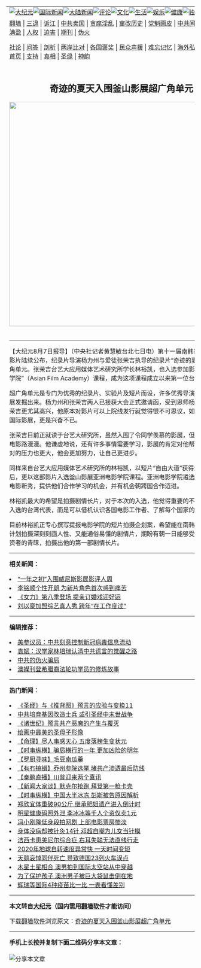 <a name="1" id="1" target="_blank"></a><span id="1"></span>
<table align=center border="0"><tr><td colspan="2" VALIGN=TOP><a href="https://github.com/uvqgvz3805/djy/blob/master/gb/nsc413.md#1"><img src="https://raw.githubusercontent.com/uvqgvz3805/www/master/t/djy/1.jpg" title="大纪元"></a><a href="https://github.com/uvqgvz3805/djy/blob/master/gb/n24hr.md#1"><img src="https://raw.githubusercontent.com/uvqgvz3805/www/master/t/djy/3.jpg" title="国际新闻"></a><a href="https://github.com/uvqgvz3805/djy/blob/master/gb/nsc413.md#1"><img src="https://raw.githubusercontent.com/uvqgvz3805/www/master/t/djy/4.jpg" title="大陆新闻"></a><a href="https://github.com/uvqgvz3805/djy/blob/master/gb/news392.md#1"><img src="https://raw.githubusercontent.com/uvqgvz3805/www/master/t/djy/5.jpg" title="评论"></a><a href="https://github.com/uvqgvz3805/djy/blob/master/gb/news2007.md#1"><img src="https://raw.githubusercontent.com/uvqgvz3805/www/master/t/djy/6.jpg" title="文化"></a><a href="https://github.com/uvqgvz3805/djy/blob/master/gb/news2008.md#1"><img src="https://raw.githubusercontent.com/uvqgvz3805/www/master/t/djy/7.jpg" title="生活"></a><a href="https://github.com/uvqgvz3805/djy/blob/master/gb/ncyule.md#1"><img src="https://raw.githubusercontent.com/uvqgvz3805/www/master/t/djy/8.jpg" title="娱乐"></a><a href="https://github.com/uvqgvz3805/djy/blob/master/gb/nsc1002.md#1"><img src="https://raw.githubusercontent.com/uvqgvz3805/www/master/t/djy/9.jpg" title="健康"><a href="https://github.com/uvqgvz3805/djy/blob/master/gb/nf6092.md#1"><img src="https://raw.githubusercontent.com/uvqgvz3805/www/master/t/djy/10a.jpg" title="独家"></a><a href="https://github.com/uvqgvz3805/djy/blob/master/gb/nf4514.md#1"><img src="https://raw.githubusercontent.com/uvqgvz3805/www/master/t/djy/12a.jpg" title="头条"></a></td></tr>
<tr><td colspan="2" VALIGN=TOP><a target="_blank" href="https://github.com/uvqgvz3805/www/blob/master/README.md?zsrh#1">翻墙</a> | <a target="_blank" href="https://github.com/uvqgvz3805/djy/blob/master/gb/nf5657.md#1">三退</a> | <a target="_blank" href="https://github.com/uvqgvz3805/djy/blob/master/gb/nf6124.md#1">诉江</a> | <a target="_blank" href="https://github.com/uvqgvz3805/djy/blob/master/gb/nf1176117.md#1">中共卖国</a> | <a target="_blank" href="https://github.com/uvqgvz3805/djy/blob/master/gb/nf5773.md#1">贪腐淫乱</a> | <a target="_blank" href="https://github.com/uvqgvz3805/djy/blob/master/gb/nf1176115.md#1">窜改历史</a> | <a target="_blank" href="https://github.com/uvqgvz3805/djy/blob/master/gb/nf1176107.md#1">党魁画皮</a> | <a target="_blank" href="https://github.com/uvqgvz3805/djy/blob/master/gb/nf1320400.md#1">中共间谍</a> | <a target="_blank" href="https://github.com/uvqgvz3805/djy/blob/master/gb/nf1176114.md#1">破坏传统</a> | <a target="_blank" href="https://github.com/uvqgvz3805/ntdtv/blob/master/gb/prog447_1.md#1">恶贯满盈</a> | <a target="_blank" href="https://github.com/uvqgvz3805/djy/blob/master/gb/ncid278.md#1">人权</a> | <a target="_blank" href="https://github.com/uvqgvz3805/djy/blob/master/gb/nf1176111.md#1">迫害</a> | <a target="_blank" href="https://gitlab.com/szzdlab/mh-qikan/blob/master/README.md#1">期刊</a> | <a target="_blank" href="https://github.com/uvqgvz3805/djy/blob/master/gb/nf5562.md#1">伪火</a></p><p><a target="_blank" href="https://github.com/uvqgvz3805/djy/blob/master/gb/9p.md#1">社论</a> | <a target="_blank" href="https://github.com/uvqgvz3805/djy/blob/master/gb/nf4378.md#1">问答</a> | <a target="_blank" href="https://github.com/uvqgvz3805/djy/blob/master/gb/nf5792.md#1">剖析</a> | <a target="_blank" href="https://github.com/uvqgvz3805/djy/blob/master/gb/nf5735.md#1">两岸比对</a> | <a target="_blank" href="https://github.com/uvqgvz3805/djy/blob/master/gb/nf6119.md#1">各国褒奖</a> | <a target="_blank" href="https://github.com/uvqgvz3805/djy/blob/master/gb/nf6120.md#1">民众声援</a> | <a target="_blank" href="https://github.com/uvqgvz3805/djy/blob/master/gb/nf1188594.md#1">难忘记忆</a> | <a target="_blank" href="https://github.com/uvqgvz3805/djy/blob/master/gb/nf3180.md#1">海外弘传</a> | <a target="_blank" href="https://github.com/uvqgvz3805/djy/blob/master/gb/nf5410.md#1">万人上访</a> | <a target="_blank" href="https://github.com/uvqgvz3805/www/blob/master/README.md?zsrh#1">平台首页</a> | <a target="_blank" href="https://github.com/uvqgvz3805/djy/blob/master/gb/nf4386.md#1">支持</a> | <a target="_blank" href="https://github.com/uvqgvz3805/djy/blob/master/gb/nf4389.md#1">真相</a> | <a target="_blank" href="https://github.com/uvqgvz3805/djy/blob/master/gb/nf5790.md#1">圣缘</a> | <a target="_blank" href="https://github.com/uvqgvz3805/djy/blob/master/gb/nf4786.md#1">神韵</a></td></tr>
<tr><td VALIGN=TOP width="626"><h2 align=center>奇迹的夏天入围釜山影展超广角单元</h2>
<img width="600" src="https://i.epochtimes.com/assets/uploads/2020/12/f258f47b3d77ac2c3b447ced06a5eef5-320x200.jpg" />
<h6></h6>
<hr>
	<p>【大纪元8月7日报导】（中央社记者黄慧敏台北七日电）第十一届南韩<ahref="https://github.com/uvqgvz3805/djy/blob/master/gb/tag/%E9%87%9C%E5%B1%B1%E5%BD%B1%E5%B1%95.md#1">釜山影展</a>入围影片陆续公布，纪录片导演杨力州与爱徒张荣吉执导的纪录片“奇迹的夏天”入围超广角单元。张荣吉台艺大应用媒体艺术研究所学长林裕凯，也入选参加影展的“亚洲电影学院”（Asian Film Academy）课程，成为这项课程成立以来第一位台湾学员代表。</p>
<p>超广角单元是专门为优秀的纪录片、实验片及短片而设，许多优秀导演都是从这个影展发掘出来。杨力州和张荣吉两人已接获大会正式邀请函，受到恩师杨力州提拔的张荣吉更尤其高兴，他原本对影片可以上院线发行就觉得很不可思议，如今进一步入围国际影展，更是兴奋不已。</p>
<p>张荣吉目前正就读于台艺大研究所，虽然入围了令同学羡慕的影展，但是对他而言，电影路漫漫。他谦虚地说，还有许多事情需要学习，影展的肯定对他帮助很大，但相对的压力也更大，他会更加努力，让自己更进步。</p>
<p>同样来自台艺大应用媒体艺术研究所的林裕凯，以短片“自由大道”获得金穗奖首奖后，更以这部影片入选<ahref="https://github.com/uvqgvz3805/djy/blob/master/gb/tag/%E9%87%9C%E5%B1%B1%E5%BD%B1%E5%B1%95.md#1">釜山影展</a>亚洲电影学院课程。亚洲电影学院遴选二十四名亚洲电影新秀，提供他们合作学习的机会，并有机会朝跨国合作迈进。</p>
<p>林裕凯最大的希望是拍摄剧情长片，对于本次的入选，他觉得重要的不是身为第一位入选的台湾代表，而是可以借机认识各国电影工作者、了解每个国家的工作方式。</p>
<p>目前林裕凯正专心撰写提报电影学院的短片拍摄企划案，希望能在南韩完成；他同时计划拍摄深刻刻画人性、又能通俗易懂的剧情片，期盼有朝一日能够受到制作人与投资者的青睐，拍摄出他的第一部剧情长片。</p>
	
<hr>


<strong>相关新闻：</strong>
<li><a href="https://github.com/uvqgvz3805/djy/blob/master/gb/6/7/22/n1395017.md#1">“一年之初”入围威尼斯影展影评人周</a></li>
<li><a href="https://github.com/uvqgvz3805/djy/blob/master/gb/20/12/31/n12656318.md#1">李铭顺个性开朗 为新片角色首次感到痛苦</a></li>
<li><a href="https://github.com/uvqgvz3805/djy/blob/master/gb/20/12/29/n12652151.md#1">《女力》第八季登场 提亲订婚戏迎好运</a></li>
<li><a href="https://github.com/uvqgvz3805/djy/blob/master/gb/20/12/27/n12647463.md#1">刘以豪加盟综艺真人秀 跨年“在工作度过”</a></li>
<hr>


<strong>编辑推荐：</strong>
<li><a href="https://github.com/onzhi266/djy/blob/master/gb/20/2/22/n11887949.md#1">美参议员：中共刻意控制新冠病毒信息流动</a></li>
<li><a href="https://github.com/tsiac2612/djy/blob/master/gb/19/12/9/n11709371.md#1" target="_blank">袁斌：汉学家林培瑞认清中共谎言的觉醒之路</a></li><li><a href="https://github.com/uvqgvz3805/djy/blob/master/gb/16/1/21/n4622075.md?dfh#1" target="_blank">中共的伪火骗局</a></li><li><a href="https://github.com/tsiac2612/djy/blob/master/gb/19/11/6/n11637774.md#1" target="_blank">澳媒刊登希腊裔法轮功学员的修炼故事</a></li>
<hr>

<strong>热门新闻：</strong>
<li><a href="https://github.com/uvqgvz3805/djy/blob/master/gb/20/10/3/n12449891.md#1">《圣经》与《推背图》预言的应验与变换11</a></li>
<li><a href="https://github.com/uvqgvz3805/djy/blob/master/gb/20/12/27/n12647393.md#1">中共培育基因改造士兵 或引圣经中末世战争</a></li>
<li><a href="https://github.com/uvqgvz3805/djy/blob/master/gb/20/12/21/n12634571.md#1">《诸世纪》预言共产恶魔的产生与覆灭</a></li>
<li><a href="https://github.com/uvqgvz3805/djy/blob/master/gb/9/12/15/n2754404.md#1">绘画中最美的圣母子形像</a></li>
<li><a href="https://github.com/uvqgvz3805/djy/blob/master/gb/20/12/12/n12614962.md#1">【命理】尽人事感天心 五度落榜生变状元</a></li>
<li><a href="https://github.com/uvqgvz3805/djy/blob/master/gb/20/12/31/n12656116.md#1">【时事纵横】骗局横行的一年 更加凶险的明年</a></li>
<li><a href="https://github.com/uvqgvz3805/djy/blob/master/gb/20/12/31/n12657792.md#1">【罗厨寻味】毛豆南瓜羹</a></li>
<li><a href="https://github.com/uvqgvz3805/djy/blob/master/gb/20/12/30/n12655646.md#1">【有冇搞错】乔州参院选举 堵共产渗透最后防线</a></li>
<li><a href="https://github.com/uvqgvz3805/djy/blob/master/gb/20/12/30/n12653452.md#1">【秦鹏直播】川普迎来两个喜讯</a></li>
<li><a href="https://github.com/uvqgvz3805/djy/blob/master/gb/20/12/30/n12654915.md#1">【新闻大家谈】默克尔抢跑 拜登第一枪卡壳</a></li>
<li><a href="https://github.com/uvqgvz3805/djy/blob/master/gb/20/12/30/n12653390.md#1">【时事纵横】中国大半冰冻 彭斯被告原因解析</a></li>
<li><a href="https://github.com/uvqgvz3805/djy/blob/master/gb/20/12/30/n12655381.md#1">郑欣宜体重破90公斤 继承肥姐遗产进入倒计时</a></li>
<li><a href="https://github.com/uvqgvz3805/djy/blob/master/gb/20/12/30/n12653155.md#1">明星健康码照外泄 李冰冰等千人个资仅卖1元</a></li>
<li><a href="https://github.com/uvqgvz3805/djy/blob/master/gb/20/12/30/n12655856.md#1">冯小刚降低身段拍网剧 上部电影票房惨淡</a></li>
<li><a href="https://github.com/uvqgvz3805/djy/blob/master/gb/20/12/29/n12652757.md#1">身体没病却被针灸14针 邓超自嘲为儿女当针模</a></li>
<li><a href="https://github.com/uvqgvz3805/djy/blob/master/gb/20/12/29/n12652511.md#1">洁西卡患美尼尔综合症 右耳失聪无法直线行走</a></li>
<li><a href="https://github.com/uvqgvz3805/djy/blob/master/gb/20/12/30/n12653802.md#1">2020年地球自转速度异常快 一天时间变短</a></li>
<li><a href="https://github.com/uvqgvz3805/djy/blob/master/gb/20/12/29/n12651442.md#1">天鹅哀悼同伴死亡 导致德国23列火车误点</a></li>
<li><a href="https://github.com/uvqgvz3805/djy/blob/master/gb/20/12/30/n12654160.md#1">木星土星相合 澳男拍到国际太空站从中穿越</a></li>
<li><a href="https://github.com/uvqgvz3805/djy/blob/master/gb/20/12/30/n12653476.md#1">为了保护孩子 澳洲男子被巨大袋鼠击倒在地</a></li>
<li><a href="https://github.com/uvqgvz3805/djy/blob/master/gb/20/12/31/n12656207.md#1">辉瑞等国际4种疫苗比一比 一表看懂差别</a></li>
<hr>

<strong>本文转自<a href="https://www.epochtimes.com">大纪元</a>（国内需用<a href="https://github.com/uvqgvz3805/www/blob/master/README.md#8">翻墙软件</a>才能访问）</strong><p>下载<a href="https://github.com/uvqgvz3805/www/blob/master/README.md#8">翻墙软件</a>浏览原文：<a href="https://www.epochtimes.com/gb/6/8/7/n1413462.htm">奇迹的夏天入围釜山影展超广角单元</a></p><hr>

<strong>手机上长按并复制下面二维码分享本文章：</strong><br><br><img src="https://chart.apis.google.com/chart?cht=qr&chs=240x240&choe=UTF-8&chld=M|2&chl=https://github.com/uvqgvz3805/djy/blob/master/gb/6/8/7/n1413462.md%231" title="分享本文章"></td><td VALIGN=TOP><a href="https://github.com/uvqgvz3805/djy/blob/master/gb/16/1/21/n4622075.md?dfh#1" target="_blank"><img src="https://raw.githubusercontent.com/uvqgvz3805/djy/master/gb/300/wei-f1.jpg" title="中共的伪火骗局"  alt="中共的伪火骗局"></a><br><a href="https://github.com/uvqgvz3805/www/blob/master/README.md?dfh#9" target="_blank"><img src="https://raw.githubusercontent.com/uvqgvz3805/djy/master/gb/300/yong-h.jpg" title="永恒的见证"  alt="永恒的见证"></a><br><a href="https://github.com/uvqgvz3805/djy/blob/master/gb/13/9/29/n3974789.md?dfh#1" target="_blank"><img src="https://raw.githubusercontent.com/uvqgvz3805/djy/master/gb/300/shang-lnz.jpg" title="善良女子被中共投男牢"  alt="善良女子被中共投男牢"></a><br><a href="https://github.com/uvqgvz3805/djy/blob/master/gb/16/3/16/n4663449.md?dfh#1" target="_blank"><img src="https://raw.githubusercontent.com/uvqgvz3805/djy/master/gb/300/huo-z3.jpg" title="警卫目击活摘器官"  alt="警卫目击活摘器官"></a><br><a href="https://github.com/uvqgvz3805/djy/blob/master/gb/16/8/7/n8177641.md?dfh#1" target="_blank"><img src="https://raw.githubusercontent.com/uvqgvz3805/djy/master/gb/300/huo-z4.jpg" title="证人描述活摘恐怖"  alt="证人描述活摘恐怖"></a><br><a href="https://github.com/uvqgvz3805/djy/blob/master/gb/10/4/19/n2881569.md?dfh#1" target="_blank"><img src="https://raw.githubusercontent.com/uvqgvz3805/djy/master/gb/300/huo-z1.jpg" title="揭开活摘器官黑幕"  alt="揭开活摘器官黑幕"></a><br><a href="https://github.com/uvqgvz3805/djy/blob/master/gb/10/11/7/n3077476.md?dfh#1" target="_blank"><img src="https://raw.githubusercontent.com/uvqgvz3805/djy/master/gb/300/ma-ks.jpg" title="马克思的成魔之路"  alt="马克思的成魔之路"></a><br><a href="https://github.com/uvqgvz3805/djy/blob/master/gb/14/6/9/n4173977.md?dfh#1" target="_blank"><img src="https://raw.githubusercontent.com/uvqgvz3805/djy/master/gb/300/chang-zs.jpg" title="藏字石 蕴天机"  alt="藏字石 蕴天机"></a><br><a href="https://github.com/uvqgvz3805/djy/blob/master/gb/18/5/10/n10381511.md?dfh#1" target="_blank"><img src="https://raw.githubusercontent.com/uvqgvz3805/djy/master/gb/300/st1.jpg" title="关注3亿人三退"  alt="关注3亿人三退"></a><br><a href="https://github.com/uvqgvz3805/djy/blob/master/gb/18/3/21/n10237682.md?dfh#1" target="_blank"><img src="https://raw.githubusercontent.com/uvqgvz3805/djy/master/gb/300/jie-t.jpg" title="解体中共复兴中华"  alt="解体中共复兴中华"></a><br><a href="https://github.com/uvqgvz3805/djy/blob/master/gb/9/2/9/n2422991.md?dfh#1" target="_blank"><img src="https://raw.githubusercontent.com/uvqgvz3805/djy/master/gb/300/gao-zs.jpg" title="中共迫害良心律师"  alt="中共迫害良心律师"></a><br><a href="https://github.com/uvqgvz3805/djy/blob/master/gb/18/12/9/n10900044.md?dfh#1" target="_blank"><img src="https://raw.githubusercontent.com/uvqgvz3805/djy/master/gb/300/sj1.jpg" title="303万人举报江泽民"  alt="303万人举报江泽民"></a><br><a href="https://github.com/uvqgvz3805/djy/blob/master/gb/18/8/28/n10672014.md?dfh#1" target="_blank"><img src="https://raw.githubusercontent.com/uvqgvz3805/djy/master/gb/300/sj2.jpg" title="这些官员为何起诉江泽民"  alt="这些官员为何起诉江泽民"></a><br><a href="https://github.com/uvqgvz3805/djy/blob/master/gb/8/12/18/n2367165.md?dfh#1" target="_blank"><img src="https://raw.githubusercontent.com/uvqgvz3805/djy/master/gb/300/liangan.jpg" title="海峡两岸的强烈对比"  alt="海峡两岸的强烈对比"></a><br><a href="https://github.com/uvqgvz3805/djy/blob/master/gb/15/12/10/n4593139.md?dfh#1" target="_blank"><img src="https://raw.githubusercontent.com/uvqgvz3805/djy/master/gb/300/jia-ndzl.jpg" title="加拿大总理的贺信"  alt="加拿大总理的贺信"></a><br><a href="https://github.com/uvqgvz3805/djy/blob/master/gb/11/6/17/n3289382.md?dfh#1" target="_blank"><img src="https://raw.githubusercontent.com/uvqgvz3805/djy/master/gb/300/xiao-wd.jpg" title="探寻真相兼听则明"  alt="探寻真相兼听则明"></a><br><a href="https://github.com/uvqgvz3805/djy/blob/master/gb/18/10/27/n10812623.md?dfh#1" target="_blank"><img src="https://raw.githubusercontent.com/uvqgvz3805/djy/master/gb/300/yindu.jpg" title="印度媒体报道东方"  alt="印度媒体报道东方"></a><br><a href="https://github.com/uvqgvz3805/djy/blob/master/gb/18/6/9/n10469652.md?dfh#1" target="_blank"><img src="https://raw.githubusercontent.com/uvqgvz3805/djy/master/gb/300/xie-j.jpg" title="不一样的海外校园"  alt="不一样的海外校园"></a><br><a href="https://github.com/uvqgvz3805/djy/blob/master/gb/7/4/5/n1669415.md?dfh#1" target="_blank"><img src="https://raw.githubusercontent.com/uvqgvz3805/djy/master/gb/300/li-up.jpg" title="从大师到徒弟的传奇"  alt="从大师到徒弟的传奇"></a><br><a href="https://github.com/uvqgvz3805/djy/blob/master/gb/17/5/26/n9191512.md?dfh#1" target="_blank"><img src="https://raw.githubusercontent.com/uvqgvz3805/djy/master/gb/300/zfl2.jpg" title="亿万人与东方一本奇书"  alt="亿万人与东方一本奇书"></a><br><a href="https://github.com/uvqgvz3805/djy/blob/master/gb/13/11/27/n4020290.md?dfh#1" target="_blank"><img src="https://raw.githubusercontent.com/uvqgvz3805/djy/master/gb/300/zhen-h.jpg" title="大陆见不到的震撼场面"  alt="大陆见不到的震撼场面"></a><br><a href="https://github.com/uvqgvz3805/djy/blob/master/gb/15/7/17/n4482910.md?dfh#1" target="_blank"><img src="https://raw.githubusercontent.com/uvqgvz3805/djy/master/gb/300/dalu-sk.jpg" title="人心向善 大陆当初盛况"  alt="人心向善 大陆当初盛况"></a><br><a href="https://github.com/uvqgvz3805/djy/blob/master/gb/19/1/5/n10955468.md?dfh#1" target="_blank"><img src="https://raw.githubusercontent.com/uvqgvz3805/djy/master/gb/300/zfl1.jpg" title="追寻真理 这书讲什么"  alt="追寻真理 这书讲什么"></a><br><a href="https://github.com/uvqgvz3805/www/blob/master/README.md?dfh#1" target="_blank"><img src="https://raw.githubusercontent.com/uvqgvz3805/djy/master/gb/300/fq1.jpg" title="下载免费翻墙软件"  alt="下载免费翻墙软件"></a><br></td></tr></table>
